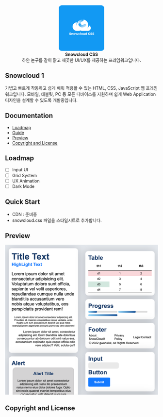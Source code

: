 <p align="center">
    <img width="150" src="src/logo.png" alt="{Logo}"><br />
    <b>Snowcloud CSS</b>
    <br>
    하얀 눈구름 같이 맑고 깨끗한 UI/UX를 제공하는 프레임워크입니다.
</p>

## Snowcloud 1

가볍고 빠르게 작동하고 쉽게 배워 적용할 수 있는 HTML, CSS, JavaScript 웹 프레임워크입니다. 모바일, 태블릿, PC 등 모든 디바이스를 지원하며 쉽게 Web Application 디자인을 설계할 수 있도록 개발중입니다.

## Documentation

- [Loadmap](#Loadmap)
- [Guide](#Guide)
- [Preview](#Preview)
- [Copyright and License](#Copyright-and-License)

## Loadmap

- [ ] Input UI
- [ ] Grid System
- [ ] UX Animation
- [ ] Dark Mode

## Quick Start

- CDN : 준비중
- snowcloud.css 파일을 스타일시트로 추가합니다.

## Preview

![pre](/src/preview.png)

## Copyright and License
